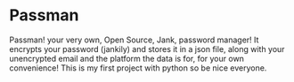# Passman
Passman! your very own, Open Source, Jank, password manager! It encrypts your password (jankily) and stores it in a json file, along with your unencrypted email and the platform the data is for, for your own convenience! This is my first project with python so be nice everyone.
